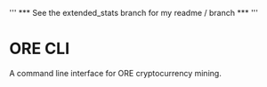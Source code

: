 ''' *** See the extended_stats branch for my readme / branch *** '''

# ORE CLI

A command line interface for ORE cryptocurrency mining.
